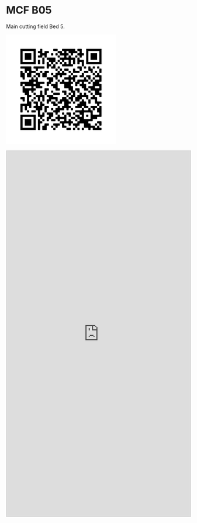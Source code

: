 # MCF B05

Main cutting field Bed 5.

![mcf-b01](img/mcf-b05.png)

<iframe class="airtable-embed" 
  src="https://airtable.com/embed/shrA3DbZqyfslG1tz?backgroundColor=yellow&viewControls=on" 
  frameborder="0" 
  onmousewheel="" 
  width="100%" 
  height="1000" 
  style="background: 
  transparent; 
  border: 1px solid #ccc;">
</iframe>
